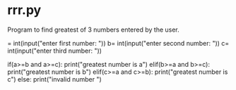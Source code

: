 # rrr.py
Program to find greatest of 3 numbers entered by the user.

= int(input("enter first number: "))
b= int(input("enter second number: "))
c= int(input("enter third number: "))

if(a>=b and a>=c):
    print("greatest number is a")
elif(b>=a and b>=c):
    print("greatest number is b")
elif(c>=a and c>=b):
    print("greatest number is c")
else:
    print("invalid number ")
